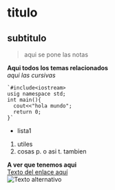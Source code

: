 # titulo  
## subtitulo 
>aqui se pone las notas

**Aqui todos los temas relacionados**  
*aqui las cursivas*

```[c++]
`#include<iostream>
usig namespace std;
int main(){
  cout<<"hola mundo";
  return 0;
}`
```
* lista1
1. utiles
2. cosas
p. o asi
t. tambien

**A ver que tenemos aqui**  
[Texto del enlace aquí](www.pagina.com "Título del enlace")  
![Texto alternativo](http://ambicia.com/img/broi-4/queen-marry-640-06.jpg "Título de la imagen")

